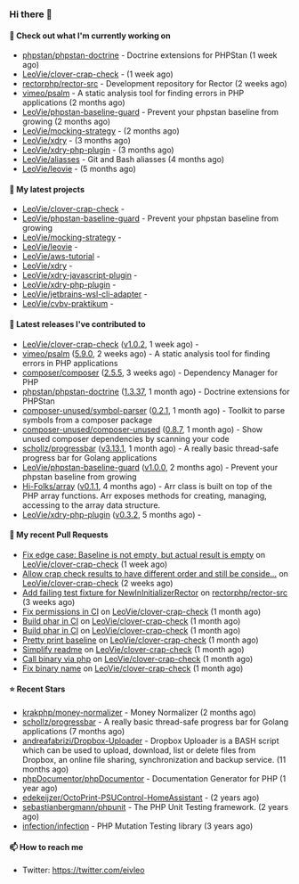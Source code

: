### Hi there 👋

#### 👷 Check out what I'm currently working on

- [phpstan/phpstan-doctrine](https://github.com/phpstan/phpstan-doctrine) - Doctrine extensions for PHPStan (1 week ago)
- [LeoVie/clover-crap-check](https://github.com/LeoVie/clover-crap-check) -  (1 week ago)
- [rectorphp/rector-src](https://github.com/rectorphp/rector-src) - Development repository for Rector (2 weeks ago)
- [vimeo/psalm](https://github.com/vimeo/psalm) - A static analysis tool for finding errors in PHP applications (2 months ago)
- [LeoVie/phpstan-baseline-guard](https://github.com/LeoVie/phpstan-baseline-guard) - Prevent your phpstan baseline from growing (2 months ago)
- [LeoVie/mocking-strategy](https://github.com/LeoVie/mocking-strategy) -  (2 months ago)
- [LeoVie/xdry](https://github.com/LeoVie/xdry) -  (3 months ago)
- [LeoVie/xdry-php-plugin](https://github.com/LeoVie/xdry-php-plugin) -  (3 months ago)
- [LeoVie/aliasses](https://github.com/LeoVie/aliasses) - Git and Bash aliasses (4 months ago)
- [LeoVie/leovie](https://github.com/LeoVie/leovie) -  (5 months ago)

#### 🌱 My latest projects

- [LeoVie/clover-crap-check](https://github.com/LeoVie/clover-crap-check) - 
- [LeoVie/phpstan-baseline-guard](https://github.com/LeoVie/phpstan-baseline-guard) - Prevent your phpstan baseline from growing
- [LeoVie/mocking-strategy](https://github.com/LeoVie/mocking-strategy) - 
- [LeoVie/leovie](https://github.com/LeoVie/leovie) - 
- [LeoVie/aws-tutorial](https://github.com/LeoVie/aws-tutorial) - 
- [LeoVie/xdry](https://github.com/LeoVie/xdry) - 
- [LeoVie/xdry-javascript-plugin](https://github.com/LeoVie/xdry-javascript-plugin) - 
- [LeoVie/xdry-php-plugin](https://github.com/LeoVie/xdry-php-plugin) - 
- [LeoVie/jetbrains-wsl-cli-adapter](https://github.com/LeoVie/jetbrains-wsl-cli-adapter) - 
- [LeoVie/cvbv-praktikum](https://github.com/LeoVie/cvbv-praktikum) - 

#### 🔭 Latest releases I've contributed to

- [LeoVie/clover-crap-check](https://github.com/LeoVie/clover-crap-check) ([v1.0.2](https://github.com/LeoVie/clover-crap-check/releases/tag/v1.0.2), 1 week ago) - 
- [vimeo/psalm](https://github.com/vimeo/psalm) ([5.9.0](https://github.com/vimeo/psalm/releases/tag/5.9.0), 2 weeks ago) - A static analysis tool for finding errors in PHP applications
- [composer/composer](https://github.com/composer/composer) ([2.5.5](https://github.com/composer/composer/releases/tag/2.5.5), 3 weeks ago) - Dependency Manager for PHP
- [phpstan/phpstan-doctrine](https://github.com/phpstan/phpstan-doctrine) ([1.3.37](https://github.com/phpstan/phpstan-doctrine/releases/tag/1.3.37), 1 month ago) - Doctrine extensions for PHPStan
- [composer-unused/symbol-parser](https://github.com/composer-unused/symbol-parser) ([0.2.1](https://github.com/composer-unused/symbol-parser/releases/tag/0.2.1), 1 month ago) - Toolkit to parse symbols from a composer package
- [composer-unused/composer-unused](https://github.com/composer-unused/composer-unused) ([0.8.7](https://github.com/composer-unused/composer-unused/releases/tag/0.8.7), 1 month ago) - Show unused composer dependencies by scanning your code
- [schollz/progressbar](https://github.com/schollz/progressbar) ([v3.13.1](https://github.com/schollz/progressbar/releases/tag/v3.13.1), 1 month ago) - A really basic thread-safe progress bar for Golang applications
- [LeoVie/phpstan-baseline-guard](https://github.com/LeoVie/phpstan-baseline-guard) ([v1.0.0](https://github.com/LeoVie/phpstan-baseline-guard/releases/tag/v1.0.0), 2 months ago) - Prevent your phpstan baseline from growing
- [Hi-Folks/array](https://github.com/Hi-Folks/array) ([v0.1.1](https://github.com/Hi-Folks/array/releases/tag/v0.1.1), 4 months ago) - Arr class is built on top of the PHP array functions. Arr exposes methods for creating, managing, accessing to the array data structure.
- [LeoVie/xdry-php-plugin](https://github.com/LeoVie/xdry-php-plugin) ([v0.3.2](https://github.com/LeoVie/xdry-php-plugin/releases/tag/v0.3.2), 5 months ago) - 

#### 🔨 My recent Pull Requests

- [Fix edge case: Baseline is not empty, but actual result is empty](https://github.com/LeoVie/clover-crap-check/pull/9) on [LeoVie/clover-crap-check](https://github.com/LeoVie/clover-crap-check) (1 week ago)
- [Allow crap check results to have different order and still be conside…](https://github.com/LeoVie/clover-crap-check/pull/8) on [LeoVie/clover-crap-check](https://github.com/LeoVie/clover-crap-check) (2 weeks ago)
- [Add failing test fixture for NewInInitializerRector](https://github.com/rectorphp/rector-src/pull/3516) on [rectorphp/rector-src](https://github.com/rectorphp/rector-src) (3 weeks ago)
- [Fix permissions in CI](https://github.com/LeoVie/clover-crap-check/pull/7) on [LeoVie/clover-crap-check](https://github.com/LeoVie/clover-crap-check) (1 month ago)
- [Build phar in CI](https://github.com/LeoVie/clover-crap-check/pull/6) on [LeoVie/clover-crap-check](https://github.com/LeoVie/clover-crap-check) (1 month ago)
- [Build phar in CI](https://github.com/LeoVie/clover-crap-check/pull/5) on [LeoVie/clover-crap-check](https://github.com/LeoVie/clover-crap-check) (1 month ago)
- [Pretty print baseline](https://github.com/LeoVie/clover-crap-check/pull/4) on [LeoVie/clover-crap-check](https://github.com/LeoVie/clover-crap-check) (1 month ago)
- [Simplify readme](https://github.com/LeoVie/clover-crap-check/pull/3) on [LeoVie/clover-crap-check](https://github.com/LeoVie/clover-crap-check) (1 month ago)
- [Call binary via php](https://github.com/LeoVie/clover-crap-check/pull/2) on [LeoVie/clover-crap-check](https://github.com/LeoVie/clover-crap-check) (1 month ago)
- [Fix binary name](https://github.com/LeoVie/clover-crap-check/pull/1) on [LeoVie/clover-crap-check](https://github.com/LeoVie/clover-crap-check) (1 month ago)

#### ⭐ Recent Stars

- [krakphp/money-normalizer](https://github.com/krakphp/money-normalizer) - Money Normalizer (2 months ago)
- [schollz/progressbar](https://github.com/schollz/progressbar) - A really basic thread-safe progress bar for Golang applications (7 months ago)
- [andreafabrizi/Dropbox-Uploader](https://github.com/andreafabrizi/Dropbox-Uploader) - Dropbox Uploader is a BASH script which can be used to upload, download, list or delete files from Dropbox, an online file sharing, synchronization and backup service. (11 months ago)
- [phpDocumentor/phpDocumentor](https://github.com/phpDocumentor/phpDocumentor) - Documentation Generator for PHP  (1 year ago)
- [edekeijzer/OctoPrint-PSUControl-HomeAssistant](https://github.com/edekeijzer/OctoPrint-PSUControl-HomeAssistant) -  (2 years ago)
- [sebastianbergmann/phpunit](https://github.com/sebastianbergmann/phpunit) - The PHP Unit Testing framework. (2 years ago)
- [infection/infection](https://github.com/infection/infection) - PHP Mutation Testing library (3 years ago)

#### 📫 How to reach me

- Twitter: https://twitter.com/eivleo
